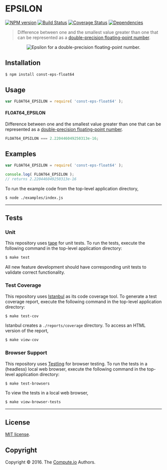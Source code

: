EPSILON
===
[![NPM version][npm-image]][npm-url] [![Build Status][build-image]][build-url] [![Coverage Status][coverage-image]][coverage-url] [![Dependencies][dependencies-image]][dependencies-url]

> Difference between one and the smallest value greater than one that can be represented as a [double-precision floating-point number][ieee754].

<div class="equation" align="center" data-raw-text="" data-equation="eq:epsilon_float64">
	<img src="" alt="Epsilon for a double-precision floating-point number.">
	<br>
</div>


## Installation

``` bash
$ npm install const-eps-float64
```


## Usage

``` javascript
var FLOAT64_EPSILON = require( 'const-eps-float64' );
```

#### FLOAT64_EPSILON

Difference between one and the smallest value greater than one that can be represented as a [double-precision floating-point number][ieee754].

``` javascript
FLOAT64_EPSILON === 2.220446049250313e-16;
```


## Examples

``` javascript
var FLOAT64_EPSILON = require( 'const-eps-float64' );

console.log( FLOAT64_EPSILON );
// returns 2.220446049250313e-16
```

To run the example code from the top-level application directory,

``` bash
$ node ./examples/index.js
```


---
## Tests

### Unit

This repository uses [tape][tape] for unit tests. To run the tests, execute the following command in the top-level application directory:

``` bash
$ make test
```

All new feature development should have corresponding unit tests to validate correct functionality.


### Test Coverage

This repository uses [Istanbul][istanbul] as its code coverage tool. To generate a test coverage report, execute the following command in the top-level application directory:

``` bash
$ make test-cov
```

Istanbul creates a `./reports/coverage` directory. To access an HTML version of the report,

``` bash
$ make view-cov
```


### Browser Support

This repository uses [Testling][testling] for browser testing. To run the tests in a (headless) local web browser, execute the following command in the top-level application directory:

``` bash
$ make test-browsers
```

To view the tests in a local web browser,

``` bash
$ make view-browser-tests
```

<!-- [![browser support][browsers-image]][browsers-url] -->


---
## License

[MIT license](http://opensource.org/licenses/MIT).


## Copyright

Copyright &copy; 2016. The [Compute.io][compute-io] Authors.


[npm-image]: http://img.shields.io/npm/v/const-eps-float64.svg
[npm-url]: https://npmjs.org/package/const-eps-float64

[build-image]: http://img.shields.io/travis/const-io/eps-float64/master.svg
[build-url]: https://travis-ci.org/const-io/eps-float64

[coverage-image]: https://img.shields.io/codecov/c/github/const-io/eps-float64/master.svg
[coverage-url]: https://codecov.io/github/const-io/eps-float64?branch=master

[dependencies-image]: http://img.shields.io/david/const-io/eps-float64.svg
[dependencies-url]: https://david-dm.org/const-io/eps-float64

[dev-dependencies-image]: http://img.shields.io/david/dev/const-io/eps-float64.svg
[dev-dependencies-url]: https://david-dm.org/dev/const-io/eps-float64

[github-issues-image]: http://img.shields.io/github/issues/const-io/eps-float64.svg
[github-issues-url]: https://github.com/const-io/eps-float64/issues

[tape]: https://github.com/substack/tape
[istanbul]: https://github.com/gotwarlost/istanbul
[testling]: https://ci.testling.com

[ieee754]: https://en.wikipedia.org/wiki/IEEE_754-1985
[compute-io]: https://github.com/compute-io
